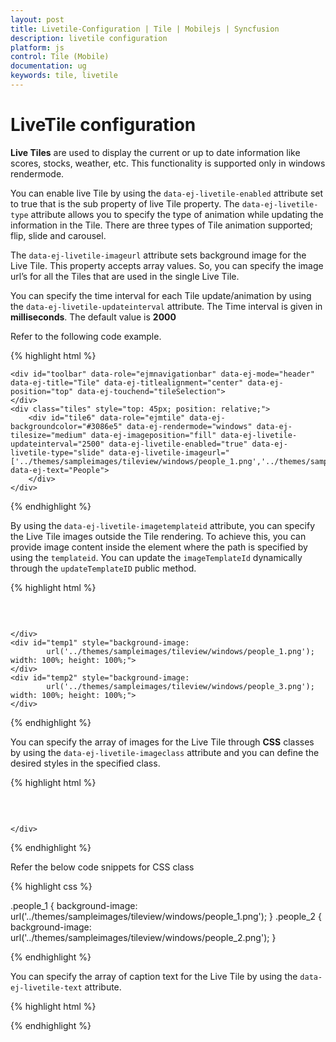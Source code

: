 ```yaml
---
layout: post
title: Livetile-Configuration | Tile | Mobilejs | Syncfusion
description: livetile configuration
platform: js
control: Tile (Mobile)
documentation: ug
keywords: tile, livetile
---
```


# LiveTile configuration

**Live Tiles** are used to display the current or up to date information like scores, stocks, weather, etc. This functionality is supported only in windows rendermode. 

You can enable live Tile by using the `data-ej-livetile-enabled` attribute set to true that is the sub property of live Tile property. The `data-ej-livetile-type` attribute allows you to specify the type of animation while updating the information in the Tile. There are three types of Tile animation supported; flip, slide and carousel.

The `data-ej-livetile-imageurl` attribute sets background image for the Live Tile. This property accepts array values. So, you can specify the image url’s for all the Tiles that are used in the single Live Tile. 

You can specify the time interval for each Tile update/animation by using the `data-ej-livetile-updateinterval` attribute. The Time interval is given in **milliseconds**. The default value is **2000**

Refer to the following code example.

{% highlight html %}

    <div id="toolbar" data-role="ejmnavigationbar" data-ej-mode="header" data-ej-title="Tile" data-ej-titlealignment="center" data-ej-position="top" data-ej-touchend="tileSelection">
    </div>
    <div class="tiles" style="top: 45px; position: relative;">
        <div id="tile6" data-role="ejmtile" data-ej-backgroundcolor="#3086e5" data-ej-rendermode="windows" data-ej-tilesize="medium" data-ej-imageposition="fill" data-ej-livetile-updateinterval="2500" data-ej-livetile-enabled="true" data-ej-livetile-type="slide" data-ej-livetile-imageurl="['../themes/sampleimages/tileview/windows/people_1.png','../themes/sampleimages/tileview/windows/people_2.png','../themes/sampleimages/tileview/windows/people_3.png']" data-ej-text="People">
        </div>
    </div>


{% endhighlight %}



By using the `data-ej-livetile-imagetemplateid` attribute, you can specify the Live Tile images outside the Tile rendering. To achieve this, you can provide image content inside the element where the path is specified by using the `templateid`. You can update the `imageTemplateId` dynamically through the `updateTemplateID` public method.

{% highlight html %}

<div id="header" data-role="ejmnavigationbar" data-ej-mode="header" data-ej-title="Tile" data-ej-titlealignment="center" data-ej-position="top" data-ej-touchend="tileSelection">
    </div>
    <div class="tiles" style="top: 45px; position: relative;">
        <div id="tile" data-role="ejmtile" data-ej-rendermode="windows" data-ej-tilesize="medium" data-ej-caption-text="People" data-ej-imageposition="fill" data-ej-livetile-imagetemplateid=["temp1","temp2"] data-ej-livetile-enabled="true">
        </div>

    </div>
    <div id="temp1" style="background-image:
            url('../themes/sampleimages/tileview/windows/people_1.png'); width: 100%; height: 100%;">
    </div>
    <div id="temp2" style="background-image:
            url('../themes/sampleimages/tileview/windows/people_3.png'); width: 100%; height: 100%;">
    </div>


{% endhighlight %}



You can specify the array of images for the Live Tile through **CSS** classes by using the `data-ej-livetile-imageclass` attribute and you can define the desired styles in the specified class.

{% highlight html %}

  <div id="toolbar" data-role="ejmnavigationbar" data-ej-mode="header" data-ej-title="Tile" data-ej-titlealignment="center" data-ej-position="top" data-ej-touchend="tileSelection">
    </div>
    <div class="tiles" style="top: 45px; position: relative;">
        <div id="tile" data-role="ejmtile" data-ej-tilesize="medium" data-ej-caption-text="People" data-ej-rendermode="windows" data-ej-imageposition="fill" data-ej-livetile-imageclass=["people_1","people_2"] data-ej-livetile-enabled="true">
        </div>


    </div>


{% endhighlight %}

Refer the below code snippets for CSS class

{% highlight css %}

  .people_1 {
            background-image: url('../themes/sampleimages/tileview/windows/people_1.png');
        }
        .people_2 {
            background-image: url('../themes/sampleimages/tileview/windows/people_2.png');
        }    


{% endhighlight %}





You can specify the array of caption text for the Live Tile by using the `data-ej-livetile-text` attribute.

{% highlight html %}

<div id="header" data-role="ejmnavigationbar" data-ej-mode="header" data-ej-title="Tile" data-ej-titlealignment="center" data-ej-position="top" data-ej-touchend="tileSelection">
    </div>
    <div class="tiles" style="top: 45px; position: relative;">
        <div id="tile6" data-role="ejmtile" data-ej-rendermode="windows" data-ej-livetile-text="['John','Smith','Johnson']" data-ej-tilesize="medium" data-ej-imageposition="fill" data-ej-livetile-updateinterval="2500" data-ej-livetile-enabled="true" data-ej-livetile-type="slide" data-ej-livetile-imageurl="['../themes/sampleimages/tileview/windows/people_1.png','../themes/sampleimages/tileview/windows/people_2.png','../themes/sampleimages/tileview/windows/people_3.png']">
        </div>
    </div>


{% endhighlight %}





